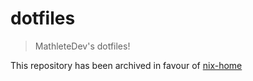 # dotfiles

> MathleteDev's dotfiles!

This repository has been archived in favour of [nix-home](https://github.com/mathletedev/nix-home)
